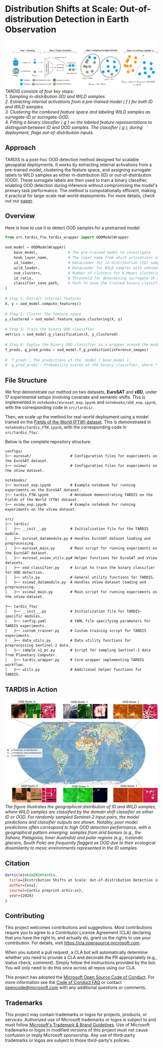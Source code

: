 # Distribution Shifts at Scale: Out-of-distribution Detection in Earth Observation
![TARDIS Pipeline](./figures/tardis_flow_v18.png)  
*TARDIS consists of four key steps:*  
*1. Sampling in-distribution (ID) and WILD samples.*  
*2. Extracting internal activations from a pre-trained model \( f \) for both ID and WILD samples.*  
*3. Clustering the combined feature space and labeling WILD samples as surrogate-ID or surrogate-OOD.*  
*4. Fitting a binary classifier \( g \) on the labeled feature representations to distinguish between ID and OOD samples. The classifier \( g \), during deployment, flags out-of-distribution inputs.*

## Approach 
TARDIS is a post-hoc OOD detection method designed for scalable geospatial deployments. It works by extracting internal activations from a pre-trained model, clustering the feature space, and assigning surrogate labels to WILD samples as either in-distribution (ID) or out-of-distribution (OOD). These surrogate labels are then used to train a binary classifier, enabling OOD detection during inference without compromising the model's primary task performance. The method is computationally efficient, making it practical for large-scale real-world deployments. For more details, check out our [paper](TBP).

## Overview
Here is how to use it to detect OOD samples for a pretrained model:

```python
from src.tardis_ftw.tardis_wrapper import OODModelWrapper

ood_model = OODModelWrapper(
    base_model,              # The pre-trained model to investigate
    hook_layer_name,         # The layer name from which activations are extracted
    id_loader,               # DataLoader for in-distribution (ID) samples
    wild_loader,             # DataLoader for WILD samples with unknown distributions (ID or OOD)
    num_clusters,            # Number of clusters for K-Means clustering in activation space
    id_ratio,                # Threshold for determining surrogate-ID or surrogate-OOD labels based on ID sample ratio in a cluster
    classifier_save_path,    # Path to save the trained binary classifier
)

# Step 1: Extract internal features
X, y = ood_model.compute_features()

# Step 2: Cluster the feature space
y_clustered = ood_model.feature_space_clustering(X, y)

# Step 3: Train the binary OOD classifier
metrics = ood_model.g_classification(X, y_clustered)

# Step 4: Deploy the binary OOD classifier as a wrapper around the model
f_preds, g_pred_probs = ood_model.f_g_prediction(inference_images)

# `f_preds`: The predictions of the  model (`base_model`).  
# `g_pred_probs`: Probability scores of the binary classifier, where **0** indicates higher ID characteristics and **1** indicates stronger OOD characteristics.
```

## File Structure  
We first demonstrate our method on two datasets, **EuroSAT** and **xBD**, under 17 experimental setups involving covariate and semantic shifts. This is implemented in `notebooks/eurosat_exp.ipynb` and `notebooks/xbd_exp.ipynb`, with the corresponding code in `src/tardis/`.  

Then, we scale up the method for real-world deployment using a model trained on the [Fields of the World (FTW) dataset](https://github.com/fieldsoftheworld). This is demonstrated in `notebooks/tardis_FTW.ipynb`, with the corresponding code in `src/tardis_ftw/`.

Below is the complete repository structure:

```
configs/
├── eurosat/                  # Configuration files for experiments on the EuroSAT dataset.
├── xview/                    # Configuration files for experiments on the xView dataset.

notebooks/
├── eurosat_exp.ipynb         # Example notebook for running experiments on the EuroSAT dataset.
├── tardis_FTW.ipynb          # Notebook demonstrating TARDIS on the Fields of the World (FTW) dataset.
├── xview_exp.ipynb           # Example notebook for running experiments on the xView dataset.

src/
├── tardis/
│   ├── __init__.py           # Initialization file for the TARDIS module.
│   ├── eurosat_datamodule.py # Handles EuroSAT dataset loading and preprocessing.
│   ├── eurosat_main.py       # Main script for running experiments on the EuroSAT dataset.
│   ├── eurosat_xview_utils.py# Helper functions for EuroSAT and xView datasets.
│   ├── ood_classifier.py     # Script to train the binary classifier for OOD detection.
│   ├── utils.py              # General utility functions for TARDIS.
│   ├── xview2_datamodule.py  # Handles xView dataset loading and preprocessing.
│   ├── xview2_main.py        # Main script for running experiments on the xView dataset.

├── tardis_ftw/
│   ├── __init__.py           # Initialization file for TARDIS-specific modules.
│   ├── config.yaml           # YAML file specifying parameters for TARDIS experiments.
│   ├── custom_trainer.py     # Custom training script for TARDIS experiments.
│   ├── data_utils.py         # Data utility functions for preprocessing Sentinel-2 data.
│   ├── sample_s2_pc.py       # Script for sampling Sentinel-2 data from Planetary Computer.
│   ├── tardis_wrapper.py     # Core wrapper implementing TARDIS workflow.
│   ├── utils.py              # Additional helper functions for TARDIS.
```

## TARDIS in Action
![TARDIS in Action](./figures/g_wild_map_v7.png)
*The figure illustrates the geographical distribution of ID and WILD samples, where WILD samples are classified by the domain shift classifier as either ID or OOD. For randomly sampled Sentinel-2 input pairs, the model predictions and classifier outputs are shown. Notably, poor model predictions often correspond to high OOD detection performance, with a geographical pattern emerging: samples from arid biomes (e.g., the Sahara, Patagonia, Inner Australia) and polar regions (e.g., Icelandic glaciers, South Pole) are frequently flagged as OOD due to their ecological dissimilarity to mesic environments represented in the ID samples.*

## Citation
```bibtex
@article{ekim2024tardis,
  title={Distribution Shifts at Scale: Out-of-distribution Detection in Earth Observation},
  author={xxx},
  journal={arXiv preprint arXiv:xx},
  year={2024}
}
```

<!-- 
# Project

> This repo has been populated by an initial template to help get you started. Please
> make sure to update the content to build a great experience for community-building.

As the maintainer of this project, please make a few updates:

- Improving this README.MD file to provide a great experience
- Updating SUPPORT.MD with content about this project's support experience
- Understanding the security reporting process in SECURITY.MD
- Remove this section from the README -->

## Contributing

This project welcomes contributions and suggestions.  Most contributions require you to agree to a
Contributor License Agreement (CLA) declaring that you have the right to, and actually do, grant us
the rights to use your contribution. For details, visit https://cla.opensource.microsoft.com.

When you submit a pull request, a CLA bot will automatically determine whether you need to provide
a CLA and decorate the PR appropriately (e.g., status check, comment). Simply follow the instructions
provided by the bot. You will only need to do this once across all repos using our CLA.

This project has adopted the [Microsoft Open Source Code of Conduct](https://opensource.microsoft.com/codeofconduct/).
For more information see the [Code of Conduct FAQ](https://opensource.microsoft.com/codeofconduct/faq/) or
contact [opencode@microsoft.com](mailto:opencode@microsoft.com) with any additional questions or comments.

## Trademarks

This project may contain trademarks or logos for projects, products, or services. Authorized use of Microsoft 
trademarks or logos is subject to and must follow 
[Microsoft's Trademark & Brand Guidelines](https://www.microsoft.com/en-us/legal/intellectualproperty/trademarks/usage/general).
Use of Microsoft trademarks or logos in modified versions of this project must not cause confusion or imply Microsoft sponsorship.
Any use of third-party trademarks or logos are subject to those third-party's policies.

